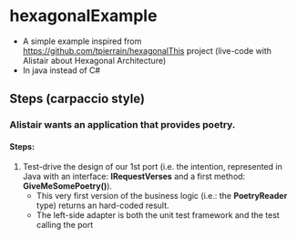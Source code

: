 # hexagonalExample
- A simple example inspired from https://github.com/tpierrain/hexagonalThis project (live-code with Alistair about Hexagonal Architecture)
- In java instead of C#

## Steps (carpaccio style)

### Alistair wants an application that provides poetry.

#### Steps:
1. Test-drive the design of our 1st port (i.e. the intention, represented in Java with an interface: __IRequestVerses__ and a first method: __GiveMeSomePoetry()__). 
    - This very first version of the business logic (i.e.: the __PoetryReader__ type) returns an hard-coded result.
    - The left-side adapter is both the unit test framework and the test calling the port


